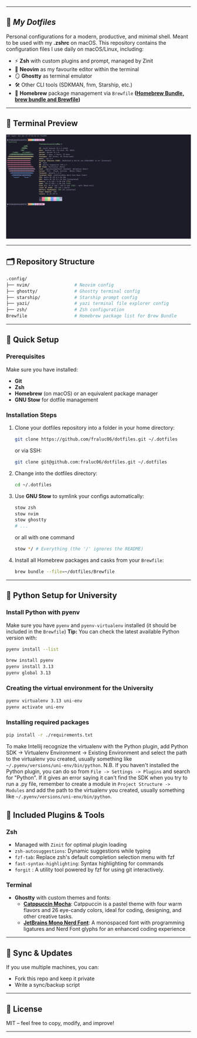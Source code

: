 
---

## 📁 ***My Dotfiles***

Personal configurations for a modern, productive, and minimal shell.
Meant to be used with my **.zshrc** on macOS.
This repository contains the configuration files I use daily on macOS/Linux, including:

- ⚡ **Zsh** with custom plugins and prompt, managed by Zinit
- 📝 **Neovim** as my favourite editor within the terminal
- 🪞 **Ghostty** as terminal emulator
- 🛠️ Other CLI tools (SDKMAN, fnm, Starship, etc.)
- 🍺 **Homebrew** package management via `Brewfile`  **([Homebrew Bundle, brew bundle and Brewfile](https://docs.brew.sh/Brew-Bundle-and-Brewfile))**

---

## 📸 **Terminal Preview**

![Ghostty Preview](./preview.png)

---

## 🗂 **Repository Structure**

```bash
.config/
├── nvim/                 # Neovim config
├── ghostty/              # Ghostty terminal config
├── starship/             # Starship prompt config
├── yazi/                 # yazi terminal file explorer config
├── zsh/                  # Zsh configuration
Brewfile                  # Homebrew package list for Brew Bundle
```

---

## 🚀 **Quick Setup**

### Prerequisites

Make sure you have installed:
- **Git**
- **Zsh**
- **Homebrew** (on macOS) or an equivalent package manager
- **GNU Stow** for dotfile management

### **Installation Steps**

1. Clone your dotfiles repository into a folder in your home directory:

    ```bash
    git clone https://github.com/fraluc06/dotfiles.git ~/.dotfiles
    ```
    or via SSH:

    ```bash
    git clone git@github.com:fraluc06/dotfiles.git ~/.dotfiles
    ```

2. Change into the dotfiles directory:

    ```bash
    cd ~/.dotfiles
    ```

3. Use **GNU Stow** to symlink your configs automatically:

    ```bash
    stow zsh
    stow nvim
    stow ghostty
    # ...
    ```
    or all with one command

    ```bash
    stow */ # Everything (the '/' ignores the README)
    ```

4. Install all Homebrew packages and casks from your `Brewfile`:

    ```bash
    brew bundle --file=~/dotfiles/Brewfile
    ```

---

## 🐍 **Python Setup for University**

### Install Python with pyenv

Make sure you have `pyenv` and `pyenv-virtualenv` installed (it should be included in the `Brewfile`)
**Tip:** You can check the latest available Python version with:
```bash
pyenv install --list
```
```bash
brew install pyenv
pyenv install 3.13
pyenv global 3.13
```
### Creating the virtual environment for the University
```bash
pyenv virtualenv 3.13 uni-env
pyenv activate uni-env
```
### Installing required packages
```bash
pip install -r ./requirements.txt
```
To make Intellij recognize the virtualenv with the Python plugin, add Python SDK -> Virtualenv Environment -> Existing Environment and select the path to the virtualenv you created, usually something like `~/.pyenv/versions/uni-env/bin/python`.
N.B. If you haven't installed the Python plugin, you can do so from `File -> Settings -> Plugins` and search for "Python". 
If it gives an error saying it can't find the SDK when you try to run a .py file, remember to create a module in `Project Structure -> Modules` and add the path to the virtualenv you created, usually something like `~/.pyenv/versions/uni-env/bin/python`.
## 🧩 **Included Plugins & Tools**

### **Zsh**
- Managed with `Zinit` for optimal plugin loading
- `zsh-autosuggestions`: Dynamic suggestions while typing
- `fzf-tab`: Replace zsh's default completion selection menu with fzf
- `fast-syntax-highlighting`: Syntax highlighting for commands
- `forgit` : A utility tool powered by fzf for using git interactively.

### **Terminal**
- **Ghostty** with custom themes and fonts:
  - **[Catppuccin Mocha](https://github.com/catppuccin/)**: Catppuccin is a pastel theme with four warm flavors and 26 eye-candy colors, ideal for coding, designing, and other creative tasks.
  - **[JetBrains Mono Nerd Font](https://www.nerdfonts.com/font-downloads)**: A monospaced font with programming ligatures and Nerd Font glyphs for an enhanced coding experience

---

## 🔄 **Sync & Updates**

If you use multiple machines, you can:
- Fork this repo and keep it private
- Write a sync/backup script

---

## 📜 **License**

MIT – feel free to copy, modify, and improve!

---
